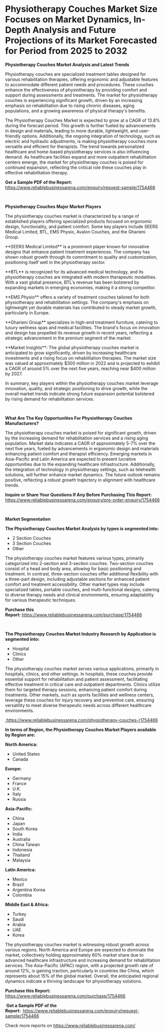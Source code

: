 <p><h1>Physiotherapy Couches Market Size Focuses on Market Dynamics, In-Depth Analysis and Future Projections of its Market Forecasted for Period from 2025 to 2032</h1></p><p><strong>Physiotherapy Couches Market Analysis and Latest Trends</strong></p>
<p><p>Physiotherapy couches are specialized treatment tables designed for various rehabilitation therapies, offering ergonomic and adjustable features to accommodate different patient needs and procedures. These couches enhance the effectiveness of physiotherapy by providing comfort and support during assessments and treatments. The market for physiotherapy couches is experiencing significant growth, driven by an increasing emphasis on rehabilitation due to rising chronic diseases, aging populations, and a growing awareness of physical therapy's benefits.</p><p>The Physiotherapy Couches Market is expected to grow at a CAGR of 13.8% during the forecast period. This growth is further fueled by advancements in design and materials, leading to more durable, lightweight, and user-friendly options. Additionally, the ongoing integration of technology, such as electric and hydraulic adjustments, is making physiotherapy couches more versatile and efficient for therapists. The trend towards personalized healthcare and home-based physiotherapy services is also influencing demand. As healthcare facilities expand and more outpatient rehabilitation centers emerge, the market for physiotherapy couches is poised for continued expansion, reflecting the critical role these couches play in effective rehabilitation therapy.</p></p>
<p><strong>Get a Sample PDF of the Report:&nbsp;</strong> <a href="https://www.reliablebusinessarena.com/enquiry/request-sample/1754466?utm_campaign=3272&utm_medium=2&utm_source=Github&utm_content=ia&utm_term=10042025&utm_id=physiotherapy-couches">https://www.reliablebusinessarena.com/enquiry/request-sample/1754466</a></p>
<p>&nbsp;</p>
<p><strong>Physiotherapy Couches Major Market Players</strong></p>
<p><p>The physiotherapy couches market is characterized by a range of established players offering specialized products focused on ergonomic design, functionality, and patient comfort. Some key players include SEERS Medical Limited, BTL, EMS Physio, Avalon Couches, and the Gharieni Group.</p><p>**SEERS Medical Limited** is a prominent player known for innovative designs that enhance patient treatment experiences. The company has shown robust growth through its commitment to quality and customization, positioning itself well in the physiotherapy sector.</p><p>**BTL** is recognized for its advanced medical technology, and its physiotherapy couches are integrated with modern therapeutic modalities. With a vast global presence, BTL's revenue has been bolstered by expanding markets in emerging economies, making it a strong competitor.</p><p>**EMS Physio** offers a variety of treatment couches tailored for both physiotherapy and rehabilitation settings. The company's emphasis on lightweight yet durable materials has contributed to steady market growth, particularly in Europe.</p><p>**Gharieni Group** specializes in high-end treatment furniture, catering to luxury wellness spas and medical facilities. The brand's focus on innovation and design has propelled its revenue growth in recent years, reflecting a strategic advancement in the premium segment of the market.</p><p>**Market Insights**: The global physiotherapy couches market is anticipated to grow significantly, driven by increasing healthcare investments and a rising focus on rehabilitation therapies. The market size was valued at approximately $300 million in 2022 and is projected to exhibit a CAGR of around 5% over the next five years, reaching near $400 million by 2027.</p><p>In summary, key players within the physiotherapy couches market leverage innovation, quality, and strategic positioning to drive growth, while the overall market trends indicate strong future expansion potential bolstered by rising demand for rehabilitation services.</p></p>
<p>&nbsp;</p>
<p><strong>What Are The Key Opportunities For Physiotherapy Couches Manufacturers?</strong></p>
<p><p>The physiotherapy couches market is poised for significant growth, driven by the increasing demand for rehabilitation services and a rising aging population. Market data indicates a CAGR of approximately 5-7% over the next five years, fueled by advancements in ergonomic design and materials enhancing patient comfort and therapist efficiency. Emerging markets in Asia-Pacific and Latin America are expected to present lucrative opportunities due to the expanding healthcare infrastructure. Additionally, the integration of technology in physiotherapy settings, such as telehealth solutions, will further enhance market dynamics. The future outlook remains positive, reflecting a robust growth trajectory in alignment with healthcare trends.</p></p>
<p><strong>Inquire or Share Your Questions If Any Before Purchasing This Report:</strong> <a href="https://www.reliablebusinessarena.com/enquiry/pre-order-enquiry/1754466?utm_campaign=3272&utm_medium=2&utm_source=Github&utm_content=ia&utm_term=10042025&utm_id=physiotherapy-couches">https://www.reliablebusinessarena.com/enquiry/pre-order-enquiry/1754466</a></p>
<p>&nbsp;</p>
<p><strong>Market Segmentation</strong></p>
<p><strong>The Physiotherapy Couches Market Analysis by types is segmented into:</strong></p>
<p><ul><li>2 Section Couches</li><li>3 Section Couches</li><li>Other</li></ul></p>
<p><p>The physiotherapy couches market features various types, primarily categorized into 2-section and 3-section couches. Two-section couches consist of a head and body area, allowing for basic positioning and treatment. In contrast, three-section couches offer additional flexibility with a three-part design, including adjustable sections for enhanced patient comfort and treatment accessibility. Other market types may include specialized tables, portable couches, and multi-functional designs, catering to diverse therapy needs and clinical environments, ensuring adaptability for various therapeutic techniques.</p></p>
<p><strong>Purchase this Report:&nbsp;</strong><a href="https://www.reliablebusinessarena.com/purchase/1754466?utm_campaign=3272&utm_medium=2&utm_source=Github&utm_content=ia&utm_term=10042025&utm_id=physiotherapy-couches">https://www.reliablebusinessarena.com/purchase/1754466</a></p>
<p>&nbsp;</p>
<p><strong>The Physiotherapy Couches Market Industry Research by Application is segmented into:</strong></p>
<p><ul><li>Hospital</li><li>Clinics</li><li>Other</li></ul></p>
<p><p>The physiotherapy couches market serves various applications, primarily in hospitals, clinics, and other settings. In hospitals, these couches provide essential support for rehabilitation and patient assessment, facilitating effective treatment in critical care and outpatient departments. Clinics utilize them for targeted therapy sessions, enhancing patient comfort during treatments. Other markets, such as sports facilities and wellness centers, leverage these couches for injury recovery and preventive care, ensuring versatility to meet diverse therapeutic needs across different healthcare environments.</p></p>
<p><a href="https://www.reliablebusinessarena.com/physiotherapy-couches-r1754466?utm_campaign=3272&utm_medium=2&utm_source=Github&utm_content=ia&utm_term=10042025&utm_id=physiotherapy-couches">&nbsp;https://www.reliablebusinessarena.com/physiotherapy-couches-r1754466</a></p>
<p><strong>In terms of Region, the Physiotherapy Couches Market Players available by Region are:</strong></p>
<p>
    <p> <strong> North America: </strong>
        <ul>
            <li>United States</li>
            <li>Canada</li>
        </ul>
        </p> 
    <p> <strong> Europe: </strong>
        <ul>
            <li>Germany</li>
            <li>France</li>
            <li>U.K.</li>
            <li>Italy</li>
            <li>Russia</li>
        </ul>
        </p> 
    <p> <strong> Asia-Pacific: </strong>
        <ul>
            <li>China</li>
            <li>Japan</li>
            <li>South Korea</li>
            <li>India</li>
            <li>Australia</li>
            <li>China Taiwan</li>
            <li>Indonesia</li>
            <li>Thailand</li>
            <li>Malaysia</li>
        </ul>
        </p> 
    <p> <strong> Latin America: </strong>
        <ul>
            <li>Mexico</li>
            <li>Brazil</li>
            <li>Argentina Korea</li>
            <li>Colombia</li>
        </ul>
        </p> 
    <p> <strong> Middle East & Africa: </strong>
        <ul>
            <li>Turkey</li>
            <li>Saudi</li>
            <li>Arabia</li>
            <li>UAE</li>
            <li>Korea</li>
        </ul>
    </p>
    </p>
<p><p>The physiotherapy couches market is witnessing robust growth across various regions. North America and Europe are expected to dominate the market, collectively holding approximately 60% market share due to advanced healthcare infrastructure and increasing demand for rehabilitation services. The Asia-Pacific (APAC) region, with a projected growth rate of around 12%, is gaining traction, particularly in countries like China, which represents about 15% of the global market. Overall, the anticipated regional dynamics indicate a thriving landscape for physiotherapy solutions.</p></p>
<p><strong>Purchase this Report: </strong><a href="https://www.reliablebusinessarena.com/purchase/1754466?utm_campaign=3272&utm_medium=2&utm_source=Github&utm_content=ia&utm_term=10042025&utm_id=physiotherapy-couches">https://www.reliablebusinessarena.com/purchase/1754466</a></p>
<p>&nbsp;<strong>Get a Sample PDF of the Report:&nbsp;&nbsp;</strong><a href="https://www.reliablebusinessarena.com/enquiry/request-sample/1754466?utm_campaign=3272&utm_medium=2&utm_source=Github&utm_content=ia&utm_term=10042025&utm_id=physiotherapy-couches">https://www.reliablebusinessarena.com/enquiry/request-sample/1754466</a></p>
<p><strong></strong></p>
<p>Check more reports on <a href="https://www.reliablebusinessarena.com/?utm_campaign=3272&utm_medium=2&utm_source=Github&utm_content=ia&utm_term=10042025&utm_id=physiotherapy-couches">https://www.reliablebusinessarena.com/</a></p>